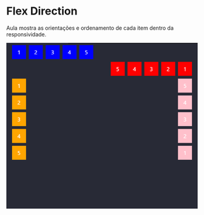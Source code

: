 # Flex Direction

Aula mostra as orientações e ordenamento de cada item dentro da responsividade.

<img src = "/1-flex-direction/assets/exemplo.png">
